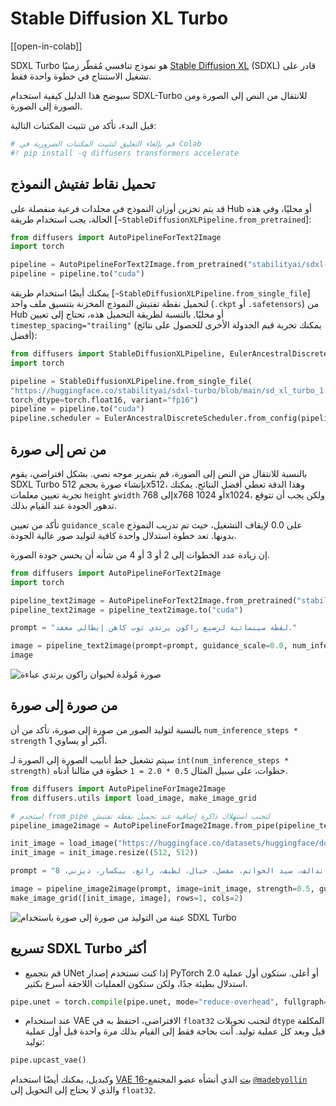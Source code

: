 # Stable Diffusion XL Turbo

[[open-in-colab]]

SDXL Turbo هو نموذج تنافسي مُقطّر زمنيًا [Stable Diffusion XL](https://huggingface.co/papers/2307.01952) (SDXL) قادر على تشغيل الاستنتاج في خطوة واحدة فقط.

سيوضح هذا الدليل كيفية استخدام SDXL-Turbo للانتقال من النص إلى الصورة ومن الصورة إلى الصورة.

قبل البدء، تأكد من تثبيت المكتبات التالية:

```py
# قم بإلغاء التعليق لتثبيت المكتبات الضرورية في Colab
#! pip install -q diffusers transformers accelerate
```

## تحميل نقاط تفتيش النموذج

قد يتم تخزين أوزان النموذج في مجلدات فرعية منفصلة على Hub أو محليًا، وفي هذه الحالة، يجب استخدام طريقة [`~StableDiffusionXLPipeline.from_pretrained`]:

```py
from diffusers import AutoPipelineForText2Image
import torch

pipeline = AutoPipelineForText2Image.from_pretrained("stabilityai/sdxl-turbo", torch_dtype=torch.float16, variant="fp16")
pipeline = pipeline.to("cuda")
```

يمكنك أيضًا استخدام طريقة [`~StableDiffusionXLPipeline.from_single_file`] لتحميل نقطة تفتيش النموذج المخزنة بتنسيق ملف واحد (`.ckpt` أو `.safetensors`) من Hub أو محليًا. بالنسبة لطريقة التحميل هذه، تحتاج إلى تعيين `timestep_spacing="trailing"` (يمكنك تجربة قيم الجدولة الأخرى للحصول على نتائج أفضل):

```py
from diffusers import StableDiffusionXLPipeline, EulerAncestralDiscreteScheduler
import torch

pipeline = StableDiffusionXLPipeline.from_single_file(
"https://huggingface.co/stabilityai/sdxl-turbo/blob/main/sd_xl_turbo_1.0_fp16.safetensors",
torch_dtype=torch.float16, variant="fp16")
pipeline = pipeline.to("cuda")
pipeline.scheduler = EulerAncestralDiscreteScheduler.from_config(pipeline.scheduler.config, timestep_spacing="trailing")
```

## من نص إلى صورة

بالنسبة للانتقال من النص إلى الصورة، قم بتمرير موجه نصي. بشكل افتراضي، يقوم SDXL Turbo بإنشاء صورة بحجم 512x512، وهذا الدقة تعطي أفضل النتائج. يمكنك تجربة تعيين معلمات `height` و`width` إلى 768x768 أو 1024x1024، ولكن يجب أن تتوقع تدهور الجودة عند القيام بذلك.

تأكد من تعيين `guidance_scale` على 0.0 لإيقاف التشغيل، حيث تم تدريب النموذج بدونها. تعد خطوة استدلال واحدة كافية لتوليد صور عالية الجودة.

إن زيادة عدد الخطوات إلى 2 أو 3 أو 4 من شأنه أن يحسن جودة الصورة.

```py
from diffusers import AutoPipelineForText2Image
import torch

pipeline_text2image = AutoPipelineForText2Image.from_pretrained("stabilityai/sdxl-turbo", torch_dtype=torch.float16, variant="fp16")
pipeline_text2image = pipeline_text2image.to("cuda")

prompt = "لقطة سينمائية لرضيع راكون يرتدي ثوب كاهن إيطالي معقد."

image = pipeline_text2image(prompt=prompt, guidance_scale=0.0, num_inference_steps=1).images[0]
image
```

<div class="flex justify-center">
<img src="https://huggingface.co/datasets/huggingface/documentation-images/resolve/main/sdxl-turbo-text2img.png" alt="صورة مُولدة لحيوان راكون يرتدي عباءة"/>
</div>

## من صورة إلى صورة

بالنسبة لتوليد الصور من صورة إلى صورة، تأكد من أن `num_inference_steps * strength` أكبر أو يساوي 1.

سيتم تشغيل خط أنابيب الصورة إلى الصورة لـ `int(num_inference_steps * strength)` خطوات، على سبيل المثال `0.5 * 2.0 = 1` خطوة في مثالنا أدناه.

```py
from diffusers import AutoPipelineForImage2Image
from diffusers.utils import load_image, make_image_grid

# استخدم from_pipe لتجنب استهلاك ذاكرة إضافية عند تحميل نقطة تفتيش
pipeline_image2image = AutoPipelineForImage2Image.from_pipe(pipeline_text2image).to("cuda")

init_image = load_image("https://huggingface.co/datasets/huggingface/documentation-images/resolve/main/diffusers/cat.png")
init_image = init_image.resize((512, 512))

prompt = "قطة ساحر، غاندالف، سيد الخواتم، مفصل، خيال، لطيف، رائع، بيكسار، ديزني، 8k"

image = pipeline_image2image(prompt, image=init_image, strength=0.5, guidance_scale=0.0, num_inference_steps=2).images[0]
make_image_grid([init_image, image], rows=1, cols=2)
```

<div class="flex justify-center">
<img src="https://huggingface.co/datasets/huggingface/documentation-images/resolve/main/sdxl-turbo-img2img.png" alt="عينة من التوليد من صورة إلى صورة باستخدام SDXL Turbo"/>
</div>

## تسريع SDXL Turbo أكثر

- قم بتجميع UNet إذا كنت تستخدم إصدار PyTorch 2.0 أو أعلى. ستكون أول عملية استدلال بطيئة جدًا، ولكن ستكون العمليات اللاحقة أسرع بكثير.

```py
pipe.unet = torch.compile(pipe.unet, mode="reduce-overhead", fullgraph=True)
```

- عند استخدام VAE الافتراضي، احتفظ به في `float32` لتجنب تحويلات `dtype` المكلفة قبل وبعد كل عملية توليد. أنت بحاجة فقط إلى القيام بذلك مرة واحدة قبل أول عملية توليد:

```py
pipe.upcast_vae()
```

وكبديل، يمكنك أيضًا استخدام [VAE 16-بت](https://huggingface.co/madebyollin/sdxl-vae-fp16-fix) الذي أنشأه عضو المجتمع [`@madebyollin`](https://huggingface.co/madebyollin) والذي لا يحتاج إلى التحويل إلى `float32`.